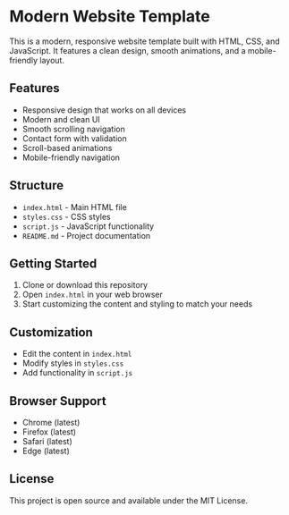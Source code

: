 # Modern Website Template

This is a modern, responsive website template built with HTML, CSS, and JavaScript. It features a clean design, smooth animations, and a mobile-friendly layout.

## Features

- Responsive design that works on all devices
- Modern and clean UI
- Smooth scrolling navigation
- Contact form with validation
- Scroll-based animations
- Mobile-friendly navigation

## Structure

- `index.html` - Main HTML file
- `styles.css` - CSS styles
- `script.js` - JavaScript functionality
- `README.md` - Project documentation

## Getting Started

1. Clone or download this repository
2. Open `index.html` in your web browser
3. Start customizing the content and styling to match your needs

## Customization

- Edit the content in `index.html`
- Modify styles in `styles.css`
- Add functionality in `script.js`

## Browser Support

- Chrome (latest)
- Firefox (latest)
- Safari (latest)
- Edge (latest)

## License

This project is open source and available under the MIT License. 